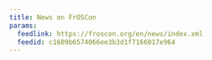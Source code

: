 ```yaml
---
title: News on FrOSCon
params:
  feedlink: https://froscon.org/en/news/index.xml
  feedid: c1609b6574066ee3b3d1f7166017e964
---
```

